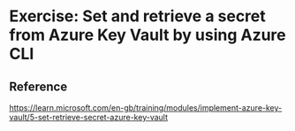 # Exercise: Set and retrieve a secret from Azure Key Vault by using Azure CLI

## Reference

https://learn.microsoft.com/en-gb/training/modules/implement-azure-key-vault/5-set-retrieve-secret-azure-key-vault